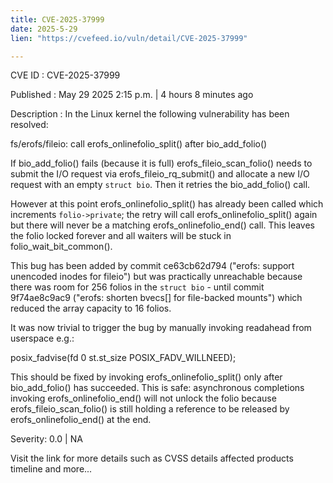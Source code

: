 ```yaml
---
title: CVE-2025-37999
date: 2025-5-29
lien: "https://cvefeed.io/vuln/detail/CVE-2025-37999"

---
```


CVE ID : CVE-2025-37999

Published :  May 29
2025
2:15 p.m. | 4 hours
8 minutes ago

Description : In the Linux kernel
the following vulnerability has been resolved:

fs/erofs/fileio: call erofs_onlinefolio_split() after bio_add_folio()

If bio_add_folio() fails (because it is full)
erofs_fileio_scan_folio() needs to submit the I/O request via
erofs_fileio_rq_submit() and allocate a new I/O request with an empty
`struct bio`.  Then it retries the bio_add_folio() call.

However
at this point
erofs_onlinefolio_split() has already been
called which increments `folio->private`; the retry will call
erofs_onlinefolio_split() again
but there will never be a matching
erofs_onlinefolio_end() call.  This leaves the folio locked forever
and all waiters will be stuck in folio_wait_bit_common().

This bug has been added by commit ce63cb62d794 ("erofs: support
unencoded inodes for fileio")
but was practically unreachable because
there was room for 256 folios in the `struct bio` - until commit
9f74ae8c9ac9 ("erofs: shorten bvecs[] for file-backed mounts") which
reduced the array capacity to 16 folios.

It was now trivial to trigger the bug by manually invoking readahead
from userspace
e.g.:

 posix_fadvise(fd
0
st.st_size
POSIX_FADV_WILLNEED);

This should be fixed by invoking erofs_onlinefolio_split() only after
bio_add_folio() has succeeded.  This is safe: asynchronous completions
invoking erofs_onlinefolio_end() will not unlock the folio because
erofs_fileio_scan_folio() is still holding a reference to be released
by erofs_onlinefolio_end() at the end.

Severity: 0.0 | NA

Visit the link for more details
such as CVSS details
affected products
timeline
and more...
